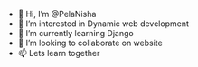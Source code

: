 - 👋 Hi, I’m @PelaNisha
- 👀 I’m interested in Dynamic web development
- 🌱 I’m currently learning Django
- 💞️ I’m looking to collaborate on website
- 📫 Lets learn together

<!---
PelaNisha/PelaNisha is a ✨ special ✨ repository because its `README.md` (this file) appears on your GitHub profile.
You can click the Preview link to take a look at your changes.
--->
